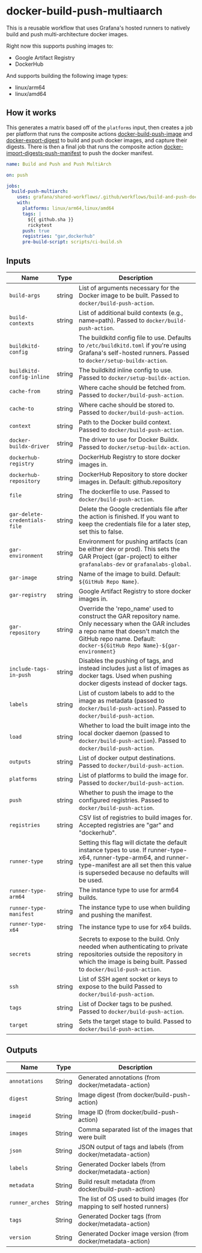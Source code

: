 # docker-build-push-multiaarch

This is a reusable workflow that uses Grafana's hosted runners to natively build and push multi-architecture docker
images.

Right now this supports pushing images to:

- Google Artifact Registry
- DockerHub

And supports building the following image types:

- linux/arm64
- linux/amd64

## How it works

This generates a matrix based off of the `platforms` input, then creates a job per platform that runs the composite
actions [docker-build-push-image] and [docker-export-digest] to build and push docker images, and capture their digests.
There is then a final job that runs the composite action [docker-import-digests-push-manifest] to push the docker
manifest.

[docker/build-push-action]: https://github.com/docker/build-push-action
[docker-build-push-image]: ../../docker-build-push-image/README.md
[docker-export-digest]: ../../docker-export-digest/README.md
[docker-import-digests-push-manifest]: ../../docker-import-digests-push-manifest/README.md

<!-- x-release-please-start-version -->

```yaml
name: Build and Push and Push MultiArch

on: push

jobs:
  build-push-multiarch:
    uses: grafana/shared-workflows/.github/workflows/build-and-push-docker-multiarch.yml@rwhitaker/multi-arch-builds # TODO: Pin to version
    with:
      platforms: linux/arm64,linux/amd64
      tags: |
        ${{ github.sha }}
        rickytest
      push: true
      registries: "gar,dockerhub"
      pre-build-script: scripts/ci-build.sh
```

<!-- x-release-please-end-version -->

## Inputs

| Name                          | Type   | Description                                                                                                                                                                                                            |
| ----------------------------- | ------ | ---------------------------------------------------------------------------------------------------------------------------------------------------------------------------------------------------------------------- |
| `build-args`                  | string | List of arguments necessary for the Docker image to be built. Passed to `docker/build-push-action`.                                                                                                                    |
| `build-contexts`              | string | List of additional build contexts (e.g., name=path). Passed to `docker/build-push-action`.                                                                                                                             |
| `buildkitd-config`            | string | The buildkitd config file to use. Defaults to `/etc/buildkitd.toml` if you're using Grafana's self-hosted runners. Passed to `docker/setup-buildx-action`.                                                             |
| `buildkitd-config-inline`     | string | The buildkitd inline config to use. Passed to `docker/setup-buildx-action`.                                                                                                                                            |
| `cache-from`                  | string | Where cache should be fetched from. Passed to `docker/build-push-action`.                                                                                                                                              |
| `cache-to`                    | string | Where cache should be stored to. Passed to `docker/build-push-action`.                                                                                                                                                 |
| `context`                     | string | Path to the Docker build context. Passed to `docker/build-push-action`.                                                                                                                                                |
| `docker-buildx-driver`        | string | The driver to use for Docker Buildx. Passed to `docker/setup-buildx-action`.                                                                                                                                           |
| `dockerhub-registry`          | string | DockerHub Registry to store docker images in.                                                                                                                                                                          |
| `dockerhub-repository`        | string | DockerHub Repository to store docker images in. Default: github.repository                                                                                                                                             |
| `file`                        | string | The dockerfile to use. Passed to `docker/build-push-action`.                                                                                                                                                           |
| `gar-delete-credentials-file` | string | Delete the Google credentials file after the action is finished. If you want to keep the credentials file for a later step, set this to false.                                                                         |
| `gar-environment`             | string | Environment for pushing artifacts (can be either dev or prod). This sets the GAR Project (gar-project) to either `grafanalabs-dev` or `grafanalabs-global`.                                                            |
| `gar-image`                   | string | Name of the image to build. Default: `${GitHub Repo Name}`.                                                                                                                                                            |
| `gar-registry`                | string | Google Artifact Registry to store docker images in.                                                                                                                                                                    |
| `gar-repository`              | string | Override the 'repo_name' used to construct the GAR repository name. Only necessary when the GAR includes a repo name that doesn't match the GitHub repo name. Default: `docker-${GitHub Repo Name}-${gar-environment}` |
| `include-tags-in-push`        | string | Disables the pushing of tags, and instead includes just a list of images as docker tags. Used when pushing docker digests instead of docker tags.                                                                      |
| `labels`                      | string | List of custom labels to add to the image as metadata (passed to `docker/build-push-action`). Passed to `docker/build-push-action`.                                                                                    |
| `load`                        | string | Whether to load the built image into the local docker daemon (passed to `docker/build-push-action`). Passed to `docker/build-push-action`.                                                                             |
| `outputs`                     | string | List of docker output destinations. Passed to `docker/build-push-action`.                                                                                                                                              |
| `platforms`                   | string | List of platforms to build the image for. Passed to `docker/build-push-action`.                                                                                                                                        |
| `push`                        | string | Whether to push the image to the configured registries. Passed to `docker/build-push-action`.                                                                                                                          |
| `registries`                  | string | CSV list of registries to build images for. Accepted registries are "gar" and "dockerhub".                                                                                                                             |
| `runner-type`                 | string | Setting this flag will dictate the default instance types to use. If runner-type-x64, runner-type-arm64, and runner-type-manifest are all set then this value is superseded because no defaults will be used.          |
| `runner-type-arm64`           | string | The instance type to use for arm64 builds.                                                                                                                                                                             |
| `runner-type-manifest`        | string | The instance type to use when building and pushing the manifest.                                                                                                                                                       |
| `runner-type-x64`             | string | The instance type to use for x64 builds.                                                                                                                                                                               |
| `secrets`                     | string | Secrets to expose to the build. Only needed when authenticating to private repositories outside the repository in which the image is being built. Passed to `docker/build-push-action`.                                |
| `ssh`                         | string | List of SSH agent socket or keys to expose to the build Passed to `docker/build-push-action`.                                                                                                                          |
| `tags`                        | string | List of Docker tags to be pushed. Passed to `docker/build-push-action`.                                                                                                                                                |
| `target`                      | string | Sets the target stage to build. Passed to `docker/build-push-action`.                                                                                                                                                  |

## Outputs

| Name            | Type   | Description                                                              |
| --------------- | ------ | ------------------------------------------------------------------------ |
| `annotations`   | String | Generated annotations (from docker/metadata-action)                      |
| `digest`        | String | Image digest (from docker/build-push-action)                             |
| `imageid`       | String | Image ID (from docker/build-push-action)                                 |
| `images`        | String | Comma separated list of the images that were built                       |
| `json`          | String | JSON output of tags and labels (from docker/metadata-action)             |
| `labels`        | String | Generated Docker labels (from docker/metadata-action)                    |
| `metadata`      | String | Build result metadata (from docker/build-push-action)                    |
| `runner_arches` | String | The list of OS used to build images (for mapping to self hosted runners) |
| `tags`          | String | Generated Docker tags (from docker/metadata-action)                      |
| `version`       | String | Generated Docker image version (from docker/metadata-action)             |
